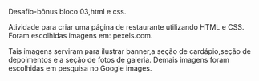 Desafio-bônus bloco 03,html e css.

Atividade para criar uma página de restaurante utilizando HTML e CSS.
Foram escolhidas imagens em: pexels.com.

Tais imagens serviram para ilustrar banner,a seção de cardápio,seção de depoimentos e a seção de fotos de galeria.
Demais imagens foram escolhidas em pesquisa no Google images.




